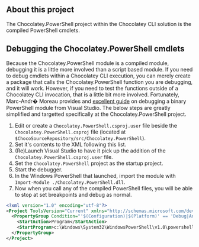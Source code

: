 ## About this project

The Chocolatey.PowerShell project within the Chocolatey CLI solution is the compiled PowerShell cmdlets.

## Debugging the Chocolatey.PowerShell cmdlets

Because the Chocolatey.PowerShell module is a compiled module, debugging it is a little more involved than a script based module.
If you need to debug cmdlets within a Chocolatey CLI execution, you can merely create a package that calls the Chocolatey.PowerShell function you are debugging, and it will work.
However, if you need to test the functions outside of a Chocolatey CLI invocation, that is a little bit more involved.
Fortunately, Marc-Andr� Moreau provides and [excellent guide](https://awakecoding.com/posts/debugging-powershell-binary-modules-in-visual-studio/) on debugging a binary PowerShell module from Visual Studio.
The below steps are greatly simplified and targetted specifically at the Chocolatey.PowerShell project.

1. Edit or create a `Chocolatey.PowerShell.csproj.user` file beside the `Chocolatey.PowerShell.csproj` file (located at `$ChocoSourceRepository/src/Chocolatey.PowerShell`).
1. Set it's contents to the XML following this list.
1. (Re)Launch Visual Studio to have it pick up the addition of the `Chocolatey.PowerShell.csproj.user` file.
1. Set the `Chocolatey.PowerShell` project as the startup project.
1. Start the debugger.
1. In the Windows PowerShell that launched, import the module with `Import-Module ./Chocolatey.PowerShell.dll`.
1. Now when you call any of the compiled PowerShell files, you will be able to stop at set breakpoints and debug as normal.

```xml
<?xml version="1.0" encoding="utf-8"?>
<Project ToolsVersion="Current" xmlns="http://schemas.microsoft.com/developer/msbuild/2003">
  <PropertyGroup Condition="'$(Configuration)|$(Platform)' == 'Debug|AnyCPU'">
    <StartAction>Program</StartAction>
    <StartProgram>c:\Windows\System32\WindowsPowerShell\v1.0\powershell.exe</StartProgram>
  </PropertyGroup>
</Project>
```
